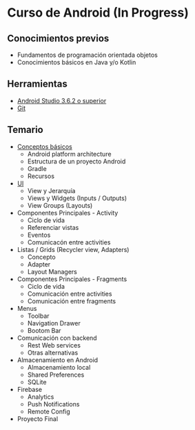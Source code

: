 # Curso de Android (In Progress)

## Conocimientos previos 
- Fundamentos de programación orientada objetos
- Conocimientos básicos en Java y/o Kotlin

## Herramientas

- [Android Studio 3.6.2 o superior](https://developer.android.com/studio)
- [Git](https://git-scm.com/downloads)


## Temario

- [Conceptos básicos](https://drive.google.com/open?id=19OmdIBO-Jhr6jwuhAgqI0baAISeNV594tm6TE503cVU)
	- Android platform architecture
	- Estructura de un proyecto Android
	- Gradle
	- Recursos
- [UI](https://docs.google.com/presentation/d/1P7RoolLGkUMO1MledVBPMyxGfnXGRKhPMoKMYqD73Lc/edit?usp=sharing)
	- View y Jerarquía
	- Views y Widgets (Inputs / Outputs)
	- View Groups (Layouts)
- Componentes Principales - Activity
	- Ciclo de vida
	- Referenciar vistas
	- Eventos
	- Comunicacón entre activities
- Listas / Grids (Recycler view, Adapters)
	- Concepto
	- Adapter
	- Layout Managers
- Componentes Principales - Fragments
	- Ciclo de vida
	- Comunicación entre activities
	- Comunicación entre fragments
- Menus
	- Toolbar
	- Navigation Drawer
	- Bootom Bar
- Comunicación con backend
	- Rest Web services
	- Otras alternativas
- Almacenamiento en Android
	- Almacenamiento local
	- Shared Preferences
	- SQLite
- Firebase
	- Analytics
	- Push Notifications
	- Remote Config
- Proyecto Final
	

